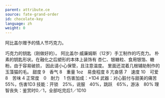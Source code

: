 ```yaml
---
parent: attribute.ce
source: fate-grand-order
id: chocolate-key
language: zh
weight: 0
---
```


阿比盖尔赠予的情人节巧克力。

巧克力的钥匙（刚做好的）。
阿比盖尔·威廉姆斯（12岁）手工制作的巧克力。
朴素的钥匙形状。在融化之后塑形的本体上装饰有
杏仁、银糖粒、食用银箔、糖粉。由于容易破损，
因此请小心保管，且注意温度。
里面还混着几根辅助制作的玉藻猫的毛。
甜度 9　香气 8　重量 1oz　易食程度 8
亢奋感 7　速度 10　可爱 8　苦味 4
正常度　0　耐力　1
伤害加成：+1D4
武器：对心脏付与甜美的痛苦　55%，伤害1D3
技能：开锁　25%，说服　40%，跳跃　65%，游泳　80%
理智丧失：鉴赏时0／1，全部吃完后1／1D10
